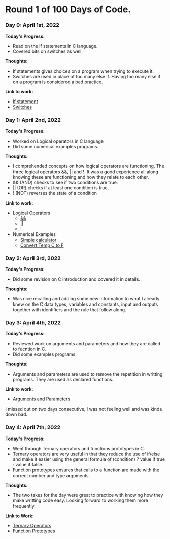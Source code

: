 # Round 1 of 100 Days of Code.

### Day 0: April 1st, 2022 
**Today's Progress:** 
- Read on the if statements in C language.
- Covered bits on switches as well.

**Thoughts:** 
- If statements gives choices on a program when trying to execute it.
- Switches are used in place of too many else if. Having too many else if on a program is considered a bad practice.

**Link to work:** 
- [If statement](https://github.com/muhabeid/bro-code/blob/main/C-files/ifstatements.c)
- [Switches](https://github.com/muhabeid/bro-code/blob/main/C-files/13-switches.c)

### Day 1: April 2nd, 2022 
**Today's Progress:** 
- Worked on Logical operators in C language
- Did some numerical examples programs.

**Thoughts:** 
- I comprehended concepts on how logical operators are functioning. The three logical operators &&, || and !. It was a good experience all along knowing these are functioning and how they relate to each other. 
- && (AND) checks to see if two conditions are true.
- || (OR) checks if at least one condition is true.
- ! (NOT) reverses the state of a condition

**Link to work:**
-  Logical Operators
    - [&&](https://github.com/muhabeid/bro-code/blob/main/C-files/14-logical_operators.c)
    - [||](https://github.com/muhabeid/bro-code/blob/main/C-files/15-logical_operators.c)
    - [!](https://github.com/muhabeid/bro-code/blob/main/C-files/16-logical_operators.c)
- Numerical Examples 
  - [Simple calculator](https://github.com/muhabeid/bro-code/blob/main/C-files/example4.c)
  - [Convert Temp C to F](https://github.com/muhabeid/bro-code/blob/main/C-files/example3.c)

### Day 2: April 3rd, 2022
**Today's Progress:**
- Did some revision on C introduction and covered it in details.

**Thoughts:**
- Was nice recalling and adding some new information to what I already knew on the C data types, variables and constants, input and outputs together with identifiers and the rule that follow along.

### Day 3: April 4th, 2022 
**Today's Progress:** 
- Reviewed work on arguments and parameters and how they are called to fucntion in C.
- Did some examples programs.

**Thoughts:** 
- Arguments and parameters are used to remove the repetition in writting programs. They are used as declared functions.

**Link to work:**
-  [Arguments and Parameters](https://github.com/muhabeid/bro-code/blob/main/C-files/18-arg_parameters.c)

I missed out on two days consecutive, I was not feeling well and was kinda down bad.

### Day 4: April 7th, 2022
**Today's Progress:**
-   Went through Ternary operators and functions prototypes in C.
-   Ternary operators are very useful in that they reduce the use of if/else and make it easier using the general formula of (condition) ? value if true : value if false.
-   Function prototypes ensures that calls to a function are made with the correct number and type arguments.

**Thoughts:**
-   The two takes for the day were great to practice with knowing how they make writting code easy. Looking forward to working them more frequently.

**Link to Work:**
-   [Ternary Operators](https://github.com/muhabeid/bro-code/blob/main/C-files/20-ternary_operator.c)
-   [Function Prototypes](https://github.com/muhabeid/bro-code/blob/main/C-files/21-function_prototype.c)
